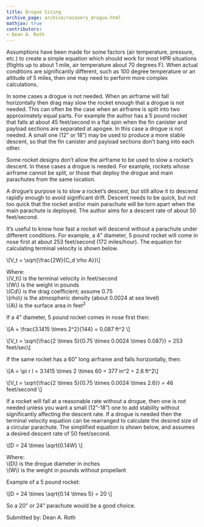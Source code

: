 ```yaml
---
title: Drogue Sizing
archive_page: archive/recovery_drogue.html
mathjax: true
contributors:
- Dean A. Roth
---
```

Assumptions have been made for some factors (air temperature, pressure, etc.) to create a simple equation which should work for most HPR situations (flights up to about 1 mile, air temperature about 70 degrees F).
When actual conditions are significantly different, such as 100 degree temperature or an altitude of 5 miles, then one may need to perform more complex calculations.

In some cases a drogue is not needed.
When an airframe will fall horizontally then drag may slow the rocket enough that a drogue is not needed.
This can often be the case when an airframe is split into two approximately equal parts.
For example the author has a 5 pound rocket that falls at about 45 feet/second in a flat spin when the fin canister and payload sections are separated at apogee.
In this case a drogue is not needed. A small one (12” or 18”) may be used to produce a more stable descent, so that the fin canister and payload sections don’t bang into each other.

Some rocket designs don’t allow the airframe to be used to slow a rocket’s descent.
In these cases a drogue is needed.
For example, rockets whose airframe cannot be split, or those that deploy the drogue and main parachutes from the same location.

A drogue’s purpose is to slow a rocket’s descent, but still allow it to descend rapidly enough to avoid significant drift.
Descent needs to be quick, but not too quick that the rocket and/or main parachute will be torn apart when the main parachute is deployed.
The author aims for a descent rate of about 50 feet/second.

It’s useful to know how fast a rocket will descend without a parachute under different conditions.
For example, a 4” diameter, 5 pound rocket will come in nose first at about 253 feet/second (172 miles/hour).
The equation for calculating terminal velocity is shown below.

\\[V_t = \sqrt{\frac{2W}{C_d \rho A}}\\]

Where:  
\\(V_t\\) is the terminal velocity in feet/second  
\\(W\\) is the weight in pounds  
\\(Cd\\) is the drag coefficient; assume 0.75  
\\(rho\\) is the atmospheric density (about 0.0024 at sea level)  
\\(A\\) is the surface area in feet<sup>2</sup>

If a 4” diameter, 5 pound rocket comes in nose first then:

\\[A = \frac{3.1415 \times 2^2}{144} = 0.087 ft^2 \\]

\\[V_t = \sqrt{\frac{2 \times 5}{0.75 \times 0.0024 \times 0.087}} = 253 feet/sec\\]

If the same rocket has a 60” long airframe and falls horizontally, then:

\\[A = \pi r l = 3.1415 \times 2 \times 60 = 377 in^2 = 2.6 ft^2\\]

\\[V_t = \sqrt{\frac{2 \times 5}{0.75 \times 0.0024 \times 2.6}} = 46 feet/second \\]

If a rocket will fall at a reasonable rate without a drogue, then one is not needed unless you want a small (12”-18”) one to add stability without significantly affecting the descent rate.
If a drogue is needed then the terminal velocity equation can be rearranged to calculate the desired size of a circular parachute.
The simplified equation is shown below, and assumes a desired descent rate of 50 feet/second.

\\[D = 24 \times \sqrt{0.14W} \\]

Where:  
\\(D\\) is the drogue diameter in inches  
\\(W\\) is the weight in pounds without propellant

Example of a 5 pound rocket:

\\[D = 24 \times \sqrt{0.14 \times 5} = 20 \\]

So a 20” or 24” parachute would be a good choice.

Submitted by: Dean A. Roth

